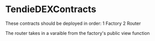 # TendieDEXContracts

These contracts should be deployed in order:
1 Factory
2 Router

The router takes in a varaible from the factory's public view function

